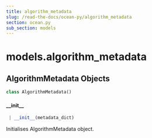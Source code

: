 ```yaml
---
title: algorithm_metadata
slug: /read-the-docs/ocean-py/algorithm_metadata
section: ocean.py
sub_section: models
---
```

<a name="models.algorithm_metadata"></a>
# models.algorithm\_metadata

<a name="models.algorithm_metadata.AlgorithmMetadata"></a>
## AlgorithmMetadata Objects

```python
class AlgorithmMetadata()
```

<a name="models.algorithm_metadata.AlgorithmMetadata.__init__"></a>
#### \_\_init\_\_

```python
 | __init__(metadata_dict)
```

Initialises AlgorithmMetadata object.

